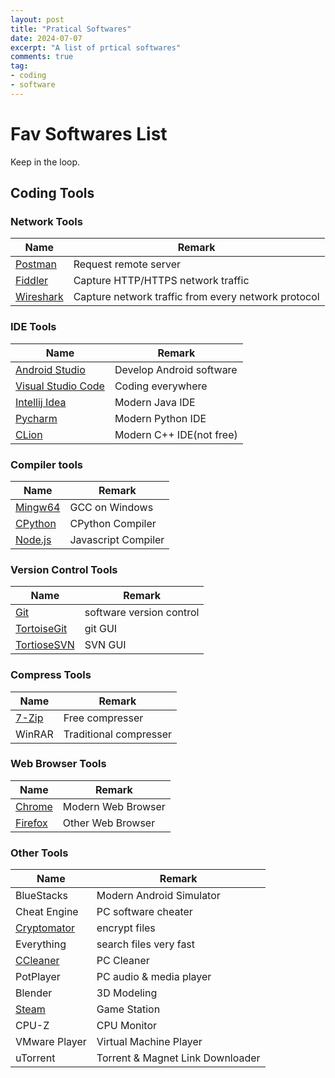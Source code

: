 ```yaml
---
layout: post
title: "Pratical Softwares"
date: 2024-07-07
excerpt: "A list of prtical softwares"
comments: true
tag:
- coding
- software
---
```


# Fav Softwares List

Keep in the loop.

## Coding Tools

### Network Tools

| Name | Remark |
| --- | --- |
| [Postman](https://www.postman.com/) | Request remote server |
| [Fiddler](https://www.telerik.com/fiddler)  | Capture HTTP/HTTPS network traffic |
| [Wireshark](https://www.wireshark.org/) | Capture network traffic from every network protocol |

### IDE Tools

| Name | Remark |
| --- | --- |
| [Android Studio](https://developer.android.com/studio?hl=zh-cn) | Develop Android software |
| [Visual Studio Code](https://code.visualstudio.com/) | Coding everywhere |
| [Intellij Idea](https://www.jetbrains.com/zh-cn/idea/) | Modern Java IDE |
| [Pycharm](https://www.jetbrains.com/pycharm/) | Modern Python IDE |
| [CLion](https://www.jetbrains.com/clion/) | Modern C++ IDE(not free) |

### Compiler tools

| Name | Remark |
| --- | --- |
| [Mingw64](https://www.mingw-w64.org/) | GCC on Windows |
| [CPython](https://www.python.org/) | CPython Compiler |
| [Node.js](https://nodejs.org/zh-cn) | Javascript Compiler |

### Version Control Tools

| Name | Remark |
| --- | --- |
| [Git](https://gitforwindows.org/) | software version control |
| [TortoiseGit](https://tortoisegit.org/) | git GUI |
| [TortioseSVN](https://tortoisesvn.net/downloads.zh.html) | SVN GUI |

### Compress Tools

| Name | Remark |
| --- | --- |
| [7-Zip](https://www.7-zip.org/) | Free compresser |
| WinRAR | Traditional compresser |

### Web Browser Tools

| Name | Remark |
| --- | --- |
| [Chrome](https://www.google.com/intl/en_hk/chrome/) | Modern Web Browser |
| [Firefox](https://www.mozilla.org/en-US/firefox/new/) | Other Web Browser |

### Other Tools

| Name | Remark |
| --- | --- |
| BlueStacks | Modern Android Simulator |
| Cheat Engine | PC software cheater |
| [Cryptomator](https://cryptomator.org/) | encrypt files |
| Everything | search files very fast |
| [CCleaner](https://www.ccleaner.com/) | PC Cleaner |
| PotPlayer | PC audio & media player |
| Blender | 3D Modeling |
| [Steam](https://store.steampowered.com/) | Game Station |
| CPU-Z | CPU Monitor |
| VMware Player | Virtual Machine Player |
| uTorrent | Torrent & Magnet Link Downloader |
